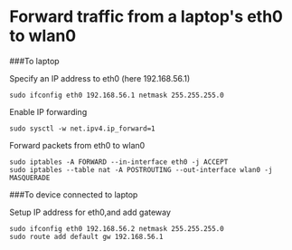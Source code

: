 Forward traffic from a laptop's eth0 to wlan0
=============================================


###To laptop

Specify an IP address to eth0 (here 192.168.56.1)

    sudo ifconfig eth0 192.168.56.1 netmask 255.255.255.0

Enable IP forwarding

    sudo sysctl -w net.ipv4.ip_forward=1

Forward packets from eth0 to wlan0

    sudo iptables -A FORWARD --in-interface eth0 -j ACCEPT
    sudo iptables --table nat -A POSTROUTING --out-interface wlan0 -j MASQUERADE

###To device connected to laptop

Setup IP address for eth0,and add gateway
 
    sudo ifconfig eth0 192.168.56.2 netmask 255.255.255.0
    sudo route add default gw 192.168.56.1